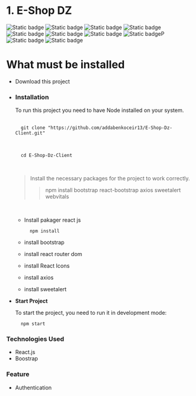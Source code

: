 # 1. E-Shop DZ 
![Static badge](https://img.shields.io/badge/18.2.0-React-blue)
![Static badge](https://img.shields.io/badge/5.3.2-Bootstrap-purple)
![Static badge](https://img.shields.io/badge/2.9.1-ReactBootstrap-purple)
![Static badge](https://img.shields.io/badge/18.2.0-ReactDom-green)
![Static badge](https://img.shields.io/badge/5.3.4-ReactRouterDom-green)
![Static badge](https://img.shields.io/badge/4.11.0-ReactIcons-orange)
![Static badge](https://img.shields.io/badge/5.0.1-ReactScripts-yellow)
![Static badge](https://img.shields.io/badge/1.6.0-axios-pink)P
![Static badge](https://img.shields.io/badge/2.1.2-SweetAlert-black)
![Static badge](https://img.shields.io/badge/2.1.4-WebVitals-blue)

What must be installed
===============================


* Download this project 
* ### Installation
  To run this project you need to have Node installed on your system.
  <br><br>

        git clone "https://github.com/addabenkoceir13/E-Shop-Dz-Client.git"

    <br>

        cd E-Shop-Dz-Client

    <br>

    >Install the necessary packages for the project to work correctly.
    >
    >>npm install bootstrap react-bootstrap axios sweetalert webvitals

    <br>

    - Install pakager react js
        <br>

            npm install

    - install bootstrap 
    - install react router dom
    - install React Icons
    - install axios
    - install sweetalert
  
- **Start Project**
  
  To start the project, you need to run it in development mode:

        npm start

### Technologies Used

- React.js
- Boostrap 

### Feature

- Authentication

